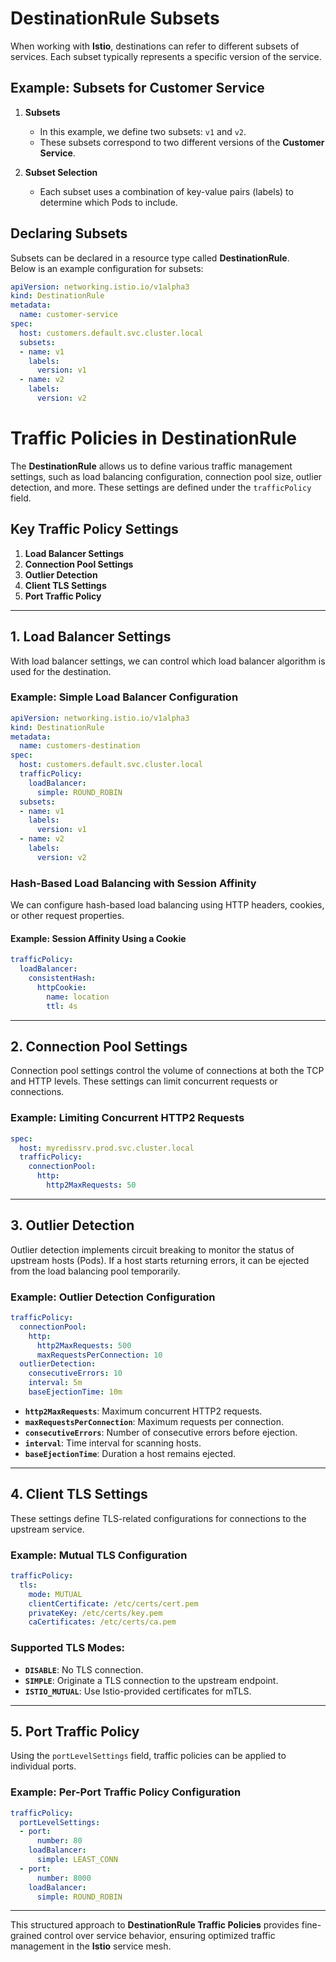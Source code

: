 # DestinationRule Subsets

When working with **Istio**, destinations can refer to different subsets of services. 
Each subset typically represents a specific version of the service.

## Example: Subsets for Customer Service

1. **Subsets**  
   - In this example, we define two subsets: `v1` and `v2`.
   - These subsets correspond to two different versions of the **Customer Service**.

2. **Subset Selection**  
   - Each subset uses a combination of key-value pairs (labels) to determine which Pods to include.

## Declaring Subsets

Subsets can be declared in a resource type called **DestinationRule**.  
Below is an example configuration for subsets:

```yaml
apiVersion: networking.istio.io/v1alpha3
kind: DestinationRule
metadata:
  name: customer-service
spec:
  host: customers.default.svc.cluster.local
  subsets:
  - name: v1
    labels:
      version: v1
  - name: v2
    labels:
      version: v2


```

# Traffic Policies in DestinationRule

The **DestinationRule** allows us to define various traffic management settings, 
such as load balancing configuration, connection pool size, outlier detection, and more. 
These settings are defined under the `trafficPolicy` field.  

## Key Traffic Policy Settings

1. **Load Balancer Settings**  
2. **Connection Pool Settings**  
3. **Outlier Detection**  
4. **Client TLS Settings**  
5. **Port Traffic Policy**

---

## 1. Load Balancer Settings

With load balancer settings, we can control which load balancer algorithm is used for the destination.

### Example: Simple Load Balancer Configuration

```yaml
apiVersion: networking.istio.io/v1alpha3
kind: DestinationRule
metadata:
  name: customers-destination
spec:
  host: customers.default.svc.cluster.local
  trafficPolicy:
    loadBalancer:
      simple: ROUND_ROBIN
  subsets:
  - name: v1
    labels:
      version: v1
  - name: v2
    labels:
      version: v2
```

### Hash-Based Load Balancing with Session Affinity

We can configure hash-based load balancing using HTTP headers, cookies, or other request properties.

#### Example: Session Affinity Using a Cookie

```yaml
trafficPolicy:
  loadBalancer:
    consistentHash:
      httpCookie:
        name: location
        ttl: 4s
```

---

## 2. Connection Pool Settings

Connection pool settings control the volume of connections at both the TCP and HTTP levels. 
These settings can limit concurrent requests or connections.  

### Example: Limiting Concurrent HTTP2 Requests

```yaml
spec:
  host: myredissrv.prod.svc.cluster.local
  trafficPolicy:
    connectionPool:
      http:
        http2MaxRequests: 50
```

---

## 3. Outlier Detection

Outlier detection implements circuit breaking to monitor the status of upstream hosts (Pods). 
If a host starts returning errors, it can be ejected from the load balancing pool temporarily.  

### Example: Outlier Detection Configuration

```yaml
trafficPolicy:
  connectionPool:
    http:
      http2MaxRequests: 500
      maxRequestsPerConnection: 10
  outlierDetection:
    consecutiveErrors: 10
    interval: 5m
    baseEjectionTime: 10m
```

- **`http2MaxRequests`**: Maximum concurrent HTTP2 requests.  
- **`maxRequestsPerConnection`**: Maximum requests per connection.  
- **`consecutiveErrors`**: Number of consecutive errors before ejection.  
- **`interval`**: Time interval for scanning hosts.  
- **`baseEjectionTime`**: Duration a host remains ejected.

---

## 4. Client TLS Settings

These settings define TLS-related configurations for connections to the upstream service.  

### Example: Mutual TLS Configuration

```yaml
trafficPolicy:
  tls:
    mode: MUTUAL
    clientCertificate: /etc/certs/cert.pem
    privateKey: /etc/certs/key.pem
    caCertificates: /etc/certs/ca.pem
```

### Supported TLS Modes:
- **`DISABLE`**: No TLS connection.  
- **`SIMPLE`**: Originate a TLS connection to the upstream endpoint.  
- **`ISTIO_MUTUAL`**: Use Istio-provided certificates for mTLS.

---

## 5. Port Traffic Policy

Using the `portLevelSettings` field, traffic policies can be applied to individual ports.

### Example: Per-Port Traffic Policy Configuration

```yaml
trafficPolicy:
  portLevelSettings:
  - port:
      number: 80
    loadBalancer:
      simple: LEAST_CONN
  - port:
      number: 8000
    loadBalancer:
      simple: ROUND_ROBIN
```

---

This structured approach to **DestinationRule Traffic Policies** provides fine-grained
control over service behavior, ensuring optimized traffic management in the **Istio** service mesh.
    

        
   
  
